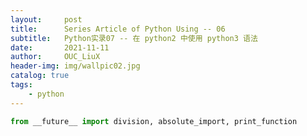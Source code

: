 ```yaml
---
layout:     post
title:      Series Article of Python Using -- 06
subtitle:   Python实录07 -- 在 python2 中使用 python3 语法        
date:       2021-11-11
author:     OUC_LiuX
header-img: img/wallpic02.jpg
catalog: true
tags:
    - python   
---
```


```python      
from __future__ import division, absolute_import, print_function
```